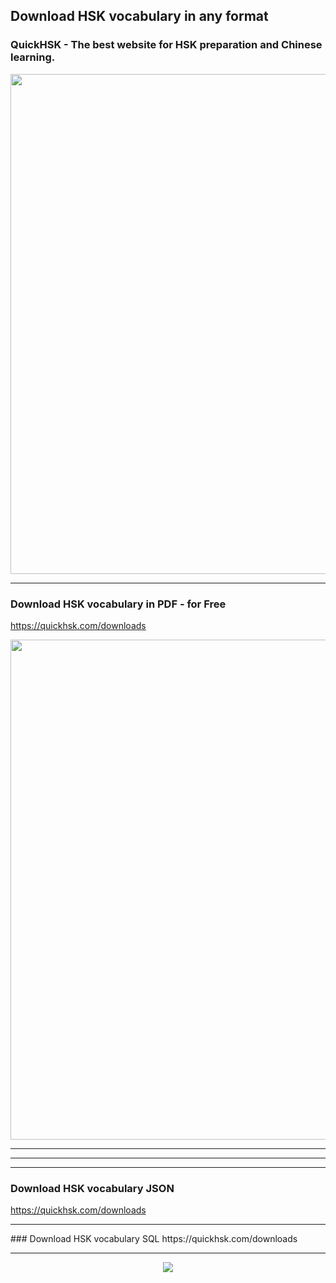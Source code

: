 ## Download HSK vocabulary in any format
### QuickHSK - The best website for HSK preparation and Chinese learning.
<div  align="center">
<img width='800px' src='https://github.com/ijazul-haq/hsk-vocabulary/blob/master/img/3.jpg'/>
</div>
<hr>

### Download HSK vocabulary in PDF - for Free
https://quickhsk.com/downloads
<div  align="center">
<img width='800px' src='https://github.com/ijazul-haq/hsk-vocabulary/blob/master/img/1.JPG'/>
</div>
<hr>
<hr>
<hr>

### Download HSK vocabulary JSON
https://quickhsk.com/downloads
<hr>
### Download HSK vocabulary SQL
https://quickhsk.com/downloads
<hr>



<div  align="center">
<img src='https://github.com/ijazul-haq/hsk-vocabulary/blob/master/img/2.jpg'/>
</div>
